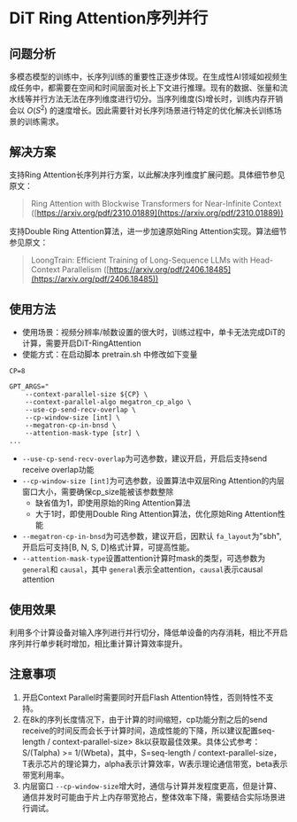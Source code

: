 # DiT Ring Attention序列并行

## 问题分析

多模态模型的训练中，长序列训练的重要性正逐步体现。在生成性AI领域如视频生成任务中，都需要在空间和时间层面对长上下文进行推理。现有的数据、张量和流水线等并行方法无法在序列维度进行切分。当序列维度(S)增长时，训练内存开销会以 $O$($S^2$) 的速度增长。因此需要针对长序列场景进行特定的优化解决长训练场景的训练需求。

## 解决方案

支持Ring Attention长序列并行方案，以此解决序列维度扩展问题。具体细节参见原文：

> Ring Attention with Blockwise Transformers for Near-Infinite Context ([https://arxiv.org/pdf/2310.01889](https://arxiv.org/pdf/2310.01889))

支持Double Ring Attention算法，进一步加速原始Ring Attention实现。算法细节参见原文：

> LoongTrain: Efficient Training of Long-Sequence LLMs with Head-Context Parallelism ([https://arxiv.org/pdf/2406.18485](https://arxiv.org/pdf/2406.18485))

## 使用方法

- 使用场景：视频分辨率/帧数设置的很大时，训练过程中，单卡无法完成DiT的计算，需要开启DiT-RingAttention
- 使能方式：在启动脚本 pretrain.sh 中修改如下变量

```shell
CP=8

GPT_ARGS="
    --context-parallel-size ${CP} \
    --context-parallel-algo megatron_cp_algo \
    --use-cp-send-recv-overlap \
    --cp-window-size [int] \
    --megatron-cp-in-bnsd \
    --attention-mask-type [str] \
...
```

- ``--use-cp-send-recv-overlap``为可选参数，建议开启，开启后支持send receive overlap功能
- ``--cp-window-size [int]``为可选参数，设置算法中双层Ring Attention的内层窗口大小，需要确保cp_size能被该参数整除
  - 缺省值为1，即使用原始的Ring Attention算法
  - 大于1时，即使用Double Ring Attention算法，优化原始Ring Attention性能
- ``--megatron-cp-in-bnsd``为可选参数，建议开启，因默认 `fa_layout`为"sbh",开启后可支持[B, N, S, D]格式计算，可提高性能。
- `--attention-mask-type`设置attention计算时mask的类型，可选参数为 `general`和 `causal`，其中 `general`表示全attention，`causal`表示causal attention

## 使用效果

利用多个计算设备对输入序列进行并行切分，降低单设备的内存消耗，相比不开启序列并行单步耗时增加，相比重计算计算效率提升。

## 注意事项

1. 开启Context Parallel时需要同时开启Flash Attention特性，否则特性不支持。
2. 在8k的序列长度情况下，由于计算的时间缩短，cp功能分割之后的send receive的时间反而会长于计算时间，造成性能的下降，所以建议配置seq-length / context-parallel-size> 8k以获取最佳效果。具体公式参考：S/(Talpha) >= 1/(Wbeta)，其中，S=seq-length / context-parallel-size， T表示芯片的理论算力，alpha表示计算效率，W表示理论通信带宽，beta表示带宽利用率。
3. 内层窗口 `--cp-window-size`增大时，通信与计算并发程度更高，但是计算、通信并发时可能由于片上内存带宽抢占，整体效率下降，需要结合实际场景进行调试。

